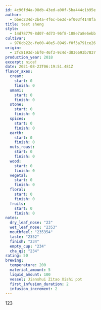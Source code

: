 ```yaml
---
id: 4c96fd4a-98db-43ed-a00f-5ba444c1b95e
author:
  - bbec234d-2b4a-4f6c-be3d-ef003f4148fa
title: test sheng
style:
  - 14d78779-8d07-4d73-96f8-188e7a8e6ebb
cultivar:
  - 976cb22c-fe00-40e5-8949-f0f3a791ce26
origin:
  - 2fc8193d-5bf0-46f3-9c4d-d836693b7837
production_year: 2018
excerpt: nice!
date: 2021-08-23T06:19:51.481Z
flavor_axes:
  cream:
    start: 0
    finish: 0
  umami:
    start: 0
    finish: 0
  stone:
    start: 0
    finish: 0
  spices:
    start: 0
    finish: 0
  earth:
    start: 0
    finish: 0
  nuts_roast:
    start: 0
    finish: 0
  wood:
    start: 0
    finish: 0
  vegetal:
    start: 0
    finish: 0
  floral:
    start: 0
    finish: 0
  fruits:
    start: 0
    finish: 0
notes:
  dry_leaf_nose: "23"
  wet_leaf_nose: "2353"
  mouthfeel: "235354"
  taste: "2352"
  finish: "234"
  empty_cup: "234"
  cha_qi: "234"
rating: 50
brewing:
  temperature: 200
  material_amount: 5
  liquid_amount: 100
  vessel: Jianshui Zitao Xishi pot
  first_infusion_duration: 2
  infusion_increment: 2
---
```

123